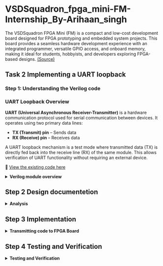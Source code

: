# VSDSquadron_fpga_mini-FM-Internship_By-Arihaan_singh
The VSDSquadron FPGA Mini (FM) is a compact and low-cost development board designed for FPGA prototyping and embedded system projects. This board provides a seamless hardware development experience with an integrated programmer, versatile GPIO access, and onboard memory, making it ideal for students, hobbyists, and developers exploring FPGA-based designs. [(Source)](https://www.vlsisystemdesign.com/vsdsquadronfm/)
## Task 2 Implementing a UART loopback
### Step 1: Understanding the Verilog code
### UART Loopback Overview
**UART (Universal Asynchronous Receiver-Transmitter)** is a hardware communication protocol used for serial communication between devices. It operates using two primary data lines:

- **TX (Transmit) pin** – Sends data
- **RX (Receive) pin** – Receives data

A UART loopback mechanism is a test mode where transmitted data (TX) is directly fed back into the receive line (RX) of the same module. This allows verification of UART functionality without requiring an external device.

🔗 [View the existing code here](https://github.com/Arihaansingh/VSDSquadron_fpga_mini-FM-Internship_By-Arihaan_singh/blob/main/Task%202/uart_trx.v)

<details>
  <summary><STRONG> Verilog module overview</STRONG></summary>

### Analysis:

### 🚀 Module Breakdown
This module is designed to implement a UART loopback mechanism while also controlling an RGB LED based on the received data.

### ⚙️ Main Components
#### 🟢 Clock System

- Uses an Internal Oscillator (`SB_HFOSC`) to generate a clock signal.

- Configured with `CLKHF_DIV = "0b10"` to divide the frequency.

- Provides a timing reference for all operations.

#### 🔴 UART Loopback Communication

- TX (Transmit) and RX (Receive) pins are directly connected within the module.

- Any data sent to `uarttx` is immediately received at `uartrx`.

- This feature is useful for self-testing UART functionality without needing another device.

#### 🔵 Frequency Counter

- A 28-bit counter (`frequency_counter_i`) tracks oscillator cycles.

- It increases on each positive edge of the clock signal.

- Helps generate timing signals for internal operations.

#### 🟡 RGB LED Driver (SB_RGBA_DRV)

- Controls three LEDs: Red (`led_red`), Green (`led_green`), and Blue (`led_blue`).

- Uses PWM (Pulse Width Modulation) to adjust brightness levels.

- UART data is directly mapped to LED brightness, allowing for visual feedback.

### 🔁 How It Works
#### ✅ Receiving UART Data

- Data arrives at the `uartrx` pin.

- The same data is looped back to `uarttx` and sent out again.

- This confirms that UART transmission and reception are functioning correctly.

#### ✅ LED Control Based on UART Data

- The received data is used to control the intensity of the RGB LEDs.

- PWM signals regulate LED brightness based on input values.

- All three LEDs change intensity together based on UART input.

#### ✅ Clock & Timing Management

- The internal oscillator ensures stable timing.

- The frequency counter generates signals for PWM and UART operations.

  **This system efficiently tests UART communication while providing real-time LED feedback. 🌟**
  </details>
  
  ## Step 2 Design documentetion
    <details>
       <summary><STRONG> Analysis</STRONG></summary>
    <details>
     <summary><STRONG> Block diagram illustrating the UART loopback architecture</STRONG></summary>
![image](https://github.com/user-attachments/assets/36fe2f6a-95c5-4d34-b74c-1568dbffcdf5)
  </details>
  <details>
     <summary><STRONG> Detailed circuit diagram showing connections between the FPGA and any peripheral devices used</STRONG></summary> 
    
![image](https://github.com/user-attachments/assets/eaff15eb-6a90-42c3-a44e-727a38fbbf84)
  </details>
  </details>

 ## Step 3 Implementation
  <details>
       <summary><STRONG> Transmitting code to FPGA Board</STRONG></summary>
    
### 🚀 UART Loopback on VSDSquadron FPGA

**📁 Setting Up the Project**

1. Create the following files inside a new folder under VSDSquadron_FM. In this case, the folder is named uart_loopback:

📜 Files to Create:

- 🛠️ Makefile
- 💾 uart_trx- Verilog
- 🏗️ Verilog file
- 📌 pcf (Pin Constraint File)
- 📌top module

📌 Folder Structure:

```
VSDSquadron_FM/
 ├── uart_loopback/
 │   ├── Makefile
 │   ├── uart_trx.v
 │   ├── top.v
 │   ├── uart_loopback.pcf
```

### 🔌 Connecting the FPGA Board

1️⃣ Plug in the FPGA Board to your system via USB-C.

2️⃣ Verify the Connection by running:

```
lsusb
```

💡 If the board is detected, you should see:

```
Future Technology Devices International
```

### 🛠️ Building & Flashing the Code

🔹 Navigate to the Folder

```
cd VSDSquadron_FM/uart_loopback
```

🔹 Build the Design

```
make build
```

🔹 Flash the FPGA Board (Run with sudo)

```
sudo make flash
```

✔️ Congratulations! You have successfully programmed your VSDSquadron FPGA for UART loopback testing! 🚀
  </details>

 ## Step 4 Testing and Verification
  <details>
       <summary><STRONG> Testing and Verification</STRONG></summary>

### 🖥️ Setting Up Docklight for UART Loopback Testing

**📥 Download & Install Docklight**

To test the UART loopback, we will be using Docklight, a serial communication software. You can download it from the [Docklight website](https://docklight.de/downloads/)
***
**🔌 Connecting & Configuring Docklight**

1️⃣ Open Docklight

2️⃣ Verify the Communication Port

**Ensure your system (not the VM) is connected to the correct COM port.*

**Default is COM1, but in my case, it was COM7.*

**If incorrect, change it by navigating to:*

```
Tools > Project Settings
```

3️⃣ Set the Baud Rate

**Speed: 9600**
***
**✉️ Sending & Receiving Data**

**🔹 Create a Send Sequence:**

1️⃣ Double-click on the small blue box under the "Name" column in the Send Sequences panel.

2️⃣ Enter the following details:

- 🏷️ Name: (Any descriptive label for your message)
- 🔣 Format: (Choose an appropriate data format)
- ✍️ Message: (Enter the message you want to send)

3️⃣ Click "Apply" and verify that your message appears under Send Sequences.

🔹 Transmit the Message:

1️⃣ Click the ➡️ (arrow) beside the name to send the message.

2️⃣ Verify the Response in the Receive Window.

**✅ If successful, the received message should match the sent message!**
***
✔️ Congratulations! You have successfully programmed your VSDSquadron FPGA for UART loopback testing! 🚀

## Step 3 Final Documentation
    
    <details>       <summary><STRONG> Analysis</STRONG></summary>
<details>
     <summary><STRONG> Block diagram illustrating the UART loopback architecture</STRONG></summary>
![image](https://github.com/user-attachments/assets/36fe2f6a-95c5-4d34-b74c-1568dbffcdf5)
  </details>
  <details>
     <summary><STRONG> Detailed circuit diagram showing connections between the FPGA and any peripheral devices used</STRONG></summary> 
    
![image](https://github.com/user-attachments/assets/eaff15eb-6a90-42c3-a44e-727a38fbbf84)
  </details>
  </details>
